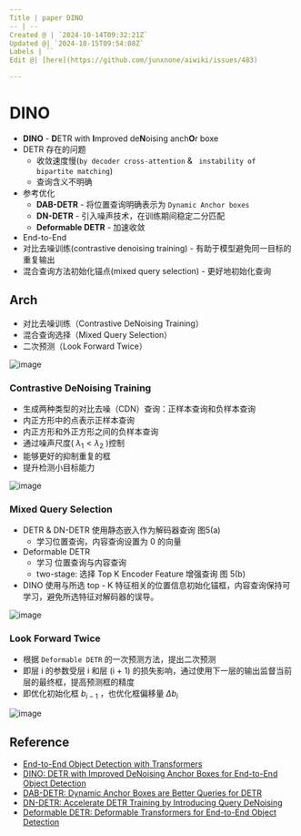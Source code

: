 ```yaml
---
Title | paper DINO
-- | --
Created @ | `2024-10-14T09:32:21Z`
Updated @| `2024-10-15T09:54:08Z`
Labels | ``
Edit @| [here](https://github.com/junxnone/aiwiki/issues/483)

---
```

# DINO
- **DINO** - **D**ETR with **I**mproved de**N**oising anch**O**r boxe
- DETR 存在的问题
  - 收敛速度慢(`by decoder cross-attention` & ` instability of bipartite matching`)
  - 查询含义不明确
- 参考优化
  - **DAB-DETR** - 将位置查询明确表示为 `Dynamic Anchor boxes` 
  - **DN-DETR** - 引入噪声技术，在训练期间稳定二分匹配
  - **Deformable DETR** - 加速收敛
- End-to-End
- 对比去噪训练(contrastive denoising training) - 有助于模型避免同一目标的重复输出
- 混合查询方法初始化锚点(mixed query selection) - 更好地初始化查询


## Arch
- 对比去噪训练（Contrastive DeNoising Training）
- 混合查询选择（Mixed Query Selection）
- 二次预测（Look Forward Twice）


![image](https://github.com/user-attachments/assets/8c817099-5c6d-479c-8c5c-593cb6385fb9)

### Contrastive DeNoising Training
- 生成两种类型的对比去噪（CDN）查询：正样本查询和负样本查询
- 内正方形中的点表示正样本查询
- 内正方形和外正方形之间的负样本查询
- 通过噪声尺度( $\lambda_{1} < \lambda_{2}$ )控制
- 能够更好的抑制重复的框
- 提升检测小目标能力

![image](https://github.com/user-attachments/assets/57ce6d2e-d0c9-406b-befd-f13b0f7ae5c8)


### Mixed Query Selection
- DETR & DN-DETR 使用静态嵌入作为解码器查询 图5(a)
  - 学习位置查询，内容查询设置为 0 的向量
- Deformable DETR 
  - 学习 位置查询与内容查询
  - two-stage: 选择 Top K Encoder Feature 增强查询 图 5(b)
- DINO 使用与所选 top - K 特征相关的位置信息初始化锚框，内容查询保持可学习，避免所选特征对解码器的误导。

![image](https://github.com/user-attachments/assets/2730b1ea-c091-4077-803e-757c3a58d7a5)


### Look Forward Twice
- 根据 `Deformable DETR` 的一次预测方法，提出二次预测
- 即层 i 的参数受层 i 和层 (i + 1) 的损失影响，通过使用下一层的输出监督当前层的最终框，提高预测框的精度
- 即优化初始化框 $b_{i - 1}$ ，也优化框偏移量 $\Delta b_{i}$



![image](https://github.com/user-attachments/assets/da6ee827-a429-4347-8142-fb9853de36bd)




## Reference
- [End-to-End Object Detection with Transformers](https://arxiv.org/abs/2005.12872)
- [DINO: DETR with Improved DeNoising Anchor Boxes for End-to-End Object Detection](https://arxiv.org/abs/2203.03605)
- [DAB-DETR: Dynamic Anchor Boxes are Better Queries for DETR](https://arxiv.org/abs/2201.12329)
- [DN-DETR: Accelerate DETR Training by Introducing Query DeNoising](https://arxiv.org/abs/2203.01305)
- [Deformable DETR: Deformable Transformers for End-to-End Object Detection](https://arxiv.org/abs/2010.04159)
